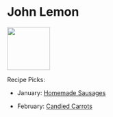 # John Lemon

<img src="http://api.adorable.io/avatars/100/zestmaster%40flavor.magazine" height="100" width="100" />

Recipe Picks:

-   January: [Homemade Sausages](../recipe/jan/homemade-sausages.md)

-   February: [Candied Carrots](../recipe/feb/candied-carrots.md)
